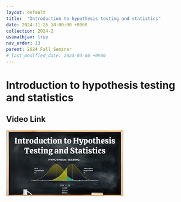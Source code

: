 ```yaml
---
layout: default
title:  "Introduction to hypothesis testing and statistics"
date: 2024-11-26 18:00:00 +0900
collection: 2024-2
usemathjax: true
nav_order: 13
parent: 2024 Fall Seminar
# last_modified_date: 2023-03-06 +0900
---
```

# Introduction to hypothesis testing and statistics
<!-- ## <center> Abstract </center>
Francis Guthrie claimed in 1852 the four color problem. We
proof two essential lemmas and then solve six color problem. We expand
the proof of six color problem into five, four color problem. Kempe
published this proof in 1879. However the flaw was discovered in 1890
by Heawood. Although flawed, Kempe’s idea was used as one of a basic
tool. -->
## Video Link

[![Video Label](pictures/13_statistics.jpg)](https://www.youtube.com/watch?v=3dU1DUWxmx0)

<!-- ## PDF Download -->

<!-- <a target='_blank' href='../2024-1/2024-1_download/crime.pdf'>What is Counting? PDF</a> -->